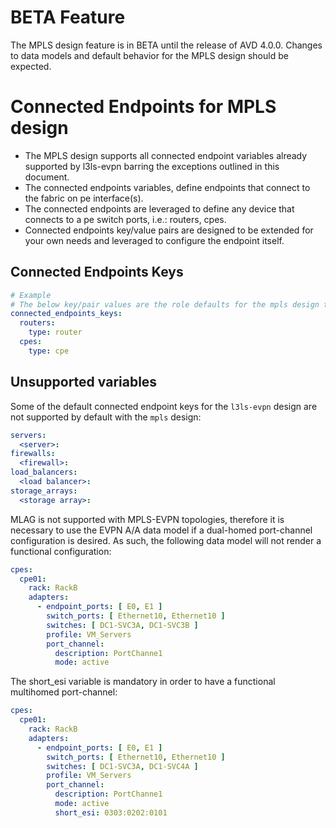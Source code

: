 # BETA Feature

The MPLS design feature is in BETA until the release of AVD 4.0.0. Changes to data models and default behavior for the MPLS design should be expected.

# Connected Endpoints for MPLS design

- The MPLS design supports all connected endpoint variables already supported by l3ls-evpn barring the exceptions outlined in this document.
- The connected endpoints variables, define endpoints that connect to the fabric on pe interface(s).
- The connected endpoints are leveraged to define any device that connects to a pe switch ports, i.e.: routers, cpes.
- Connected endpoints key/value pairs are designed to be extended for your own needs and leveraged to configure the endpoint itself.

## Connected Endpoints Keys

```yaml
# Example
# The below key/pair values are the role defaults for the mpls design type.
connected_endpoints_keys:
  routers:
    type: router
  cpes:
    type: cpe
```

## Unsupported variables

Some of the default connected endpoint keys for the `l3ls-evpn` design are not supported by default with the `mpls` design:

```yaml
servers:
  <server>:
firewalls:
  <firewall>:
load_balancers:
  <load balancer>:
storage_arrays:
  <storage array>:
```

MLAG is not supported with MPLS-EVPN topologies, therefore it is necessary to use the EVPN A/A data model if a dual-homed port-channel configuration is desired. As such, the following data model will not render a functional configuration:

```yaml
cpes:
  cpe01:
    rack: RackB
    adapters:
      - endpoint_ports: [ E0, E1 ]
        switch_ports: [ Ethernet10, Ethernet10 ]
        switches: [ DC1-SVC3A, DC1-SVC3B ]
        profile: VM_Servers
        port_channel:
          description: PortChanne1
          mode: active
```

The short_esi variable is mandatory in order to have a functional multihomed port-channel:

```yaml
cpes:
  cpe01:
    rack: RackB
    adapters:
      - endpoint_ports: [ E0, E1 ]
        switch_ports: [ Ethernet10, Ethernet10 ]
        switches: [ DC1-SVC3A, DC1-SVC4A ]
        profile: VM_Servers
        port_channel:
          description: PortChanne1
          mode: active
          short_esi: 0303:0202:0101
```
